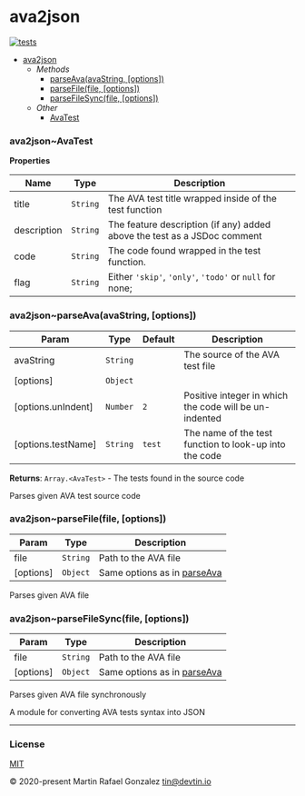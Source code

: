 # ava2json
[![tests](https://github.com/devtin/ava-to-json/workflows/test/badge.svg)](https://github.com/devtin/ava-to-json/actions)


* [ava2json](#user-content-module_ava2json)
  * _Methods_
    * [parseAva(avaString, [options])](#user-content-module_ava2json..parseAva)
    * [parseFile(file, [options])](#user-content-module_ava2json..parseFile)
    * [parseFileSync(file, [options])](#user-content-module_ava2json..parseFileSync)
  * _Other_
    * [AvaTest](#user-content-module_ava2json..AvaTest)

<a name="module_ava2json..AvaTest"></a>

### ava2json~AvaTest

**Properties**

| Name | Type | Description |
| --- | --- | --- |
| title | <code>String</code> | The AVA test title wrapped inside of the test function |
| description | <code>String</code> | The feature description (if any) added above the test as a JSDoc comment |
| code | <code>String</code> | The code found wrapped in the test function. |
| flag | <code>String</code> | Either `'skip'`, `'only'`, `'todo'` or `null` for none; |

<a name="module_ava2json..parseAva"></a>

### ava2json~parseAva(avaString, [options])

| Param | Type | Default | Description |
| --- | --- | --- | --- |
| avaString | <code>String</code> |  | The source of the AVA test file |
| [options] | <code>Object</code> |  |  |
| [options.unIndent] | <code>Number</code> | <code>2</code> | Positive integer in which the code will be un-indented |
| [options.testName] | <code>String</code> | <code>test</code> | The name of the test function to look-up into the code |

**Returns**: <code>Array.&lt;AvaTest&gt;</code> - The tests found in the source code  

Parses given AVA test source code

<a name="module_ava2json..parseFile"></a>

### ava2json~parseFile(file, [options])

| Param | Type | Description |
| --- | --- | --- |
| file | <code>String</code> | Path to the AVA file |
| [options] | <code>Object</code> | Same options as in [parseAva](parseAva) |


Parses given AVA file

<a name="module_ava2json..parseFileSync"></a>

### ava2json~parseFileSync(file, [options])

| Param | Type | Description |
| --- | --- | --- |
| file | <code>String</code> | Path to the AVA file |
| [options] | <code>Object</code> | Same options as in [parseAva](parseAva) |


Parses given AVA file synchronously


A module for converting AVA tests syntax into JSON


* * *

### License

[MIT](https://opensource.org/licenses/MIT)

&copy; 2020-present Martin Rafael Gonzalez
<tin@devtin.io>
